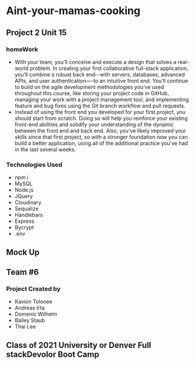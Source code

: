 # Aint-your-mamas-cooking

## Project 2 Unit 15

### homeWork
- With your team, you’ll conceive and execute a design that solves a real-world problem. In creating your first collaborative full-stack application, you’ll combine a robust back end--with servers, databases, advanced APIs, and user authentication—-to an intuitive front end. You’ll continue to build on the agile development methodologies you’ve used throughout this course, like storing your project code in GitHub, managing your work with a project management tool, and implementing feature and bug fixes using the Git branch workflow and pull requests.
- Instead of using the front end you developed for your first project, you should start from scratch. Doing so will help you reinforce your existing front-end abilities and solidify your understanding of the dynamic between the front end and back end. Also, you’ve likely improved your skills since that first project, so with a stronger foundation now you can build a better application, using all of the additional practice you’ve had in the last several weeks.

### Technologies Used
- npm i
- MySQL
- Node.js
- JQuery
- Cloudinary
- Sequalize
- Handlebars
- Express
- Bycrypt
- .env

## Mock Up




## Team #6
### Project Created by
- Kavion Tolooee
- Andreas Irta
- Domenic Wilhelm
- Bailey Staub
- Thai Lee

## Class of 2021 University or Denver Full stackDevolor Boot Camp
